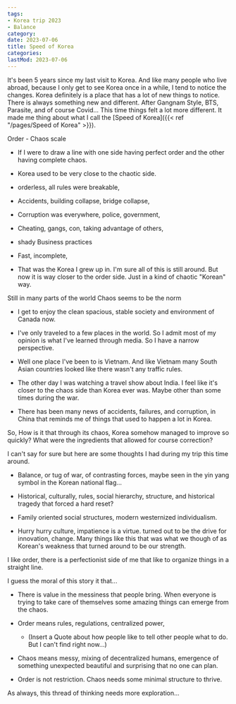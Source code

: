 ```yaml
---
tags:
- Korea trip 2023
- Balance
category: 
date: 2023-07-06
title: Speed of Korea
categories:
lastMod: 2023-07-06
---
```

It's been 5 years since my last visit to Korea. And like many people who live abroad, because I only get to see Korea once in a while, I tend to notice the changes. Korea definitely is a place that has a lot of new things to notice. There is always something new and different. After Gangnam Style, BTS, Parasite, and of course Covid... This time things felt a lot more different. It made me thing about what I call the [Speed of Korea]({{< ref "/pages/Speed of Korea" >}}).



Order - Chaos scale

  + If I were to draw a line with one side having perfect order and the other having complete chaos.

  + Korea used to be very close to the chaotic side.

  + orderless, all rules were breakable,

  + Accidents, building collapse, bridge collapse,

  + Corruption was everywhere, police, government,

  + Cheating, gangs, con, taking advantage of others,

  + shady Business practices

  + Fast, incomplete,

  + That was the Korea I grew up in. I'm sure all of this is still around. But now it is way closer to the order side. Just in a kind of chaotic "Korean" way.



Still in many parts of the world Chaos seems to be the norm

  + I get to enjoy the clean spacious, stable society and environment of Canada now.

  + I've only traveled to a few places in the world. So I admit most of my opinion is what I've learned through media. So I have a narrow perspective.

  + Well one place I've been to is Vietnam. And like Vietnam many South Asian countries looked like there wasn't any traffic rules.

  + The other day I was watching a travel show about India. I feel like it's closer to the chaos side than Korea ever was. Maybe other than some times during the war.

  + There has been many news of accidents, failures, and corruption, in China that reminds me of things that used to happen a lot in Korea.



So, How is it that through its chaos, Korea somehow managed to improve so quickly? What were the ingredients that allowed for course correction?



I can't say for sure but here are some thoughts I had during my trip this time around.

  + Balance, or tug of war, of contrasting forces, maybe seen in the yin yang symbol in the Korean national flag...

  + Historical, culturally, rules, social hierarchy, structure, and historical tragedy that forced a hard reset?

  + Family oriented social structures, modern westernized individualism.

  + Hurry hurry culture, impatience is a virtue. turned out to be the drive for innovation, change. Many things like this that was what we though of as Korean's weakness that turned around to be our strength.



I like order, there is a perfectionist side of me that like to organize things in a straight line.

I guess the moral of this story it that...

  + There is value in the messiness that people bring. When everyone is trying to take care of themselves some amazing things can emerge from the chaos.

  + Order means rules, regulations, centralized power,

    + (Insert a Quote about how people like to tell other people what to do. But I can't find right now...)

  + Chaos means messy, mixing of decentralized humans, emergence of something unexpected beautiful and surprising that no one can plan.

  + Order is not restriction. Chaos needs some minimal structure to thrive.



As always, this thread of thinking needs more exploration...
